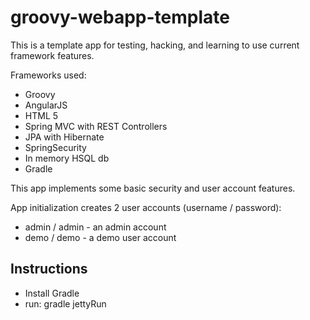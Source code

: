 groovy-webapp-template
======================

This is a template app for testing, hacking, and learning to use current framework features.

Frameworks used:

* Groovy
* AngularJS
* HTML 5
* Spring MVC with REST Controllers
* JPA with Hibernate
* SpringSecurity
* In memory HSQL db
* Gradle

This app implements some basic security and user account features.

App initialization creates 2 user accounts (username / password):
- admin / admin - an admin account
- demo / demo - a demo user account


Instructions
-----------------------------------------------------
- Install Gradle
- run: gradle jettyRun

